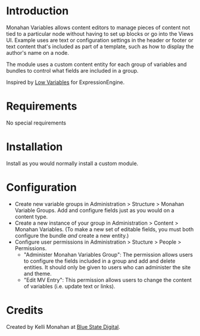# Introduction

Monahan Variables allows content editors to manage pieces of content
not tied to a particular node without having to set up blocks or go
into the Views UI. Example uses are text or configuration settings 
in the header or footer or text content that's included as part of a
template, such as how to display the author's name on a node.

The module uses a custom content entity for each group of variables and
bundles to control what fields are included in a group.

Inspired by [Low Variables](http://gotolow.com/addons/low-variables) for
ExpressionEngine.

# Requirements
No special requirements

# Installation
Install as you would normally install a custom module.

# Configuration
* Create new variable groups in Administration > Structure > Monahan Variable 
Groups. Add and configure fields just as you would on a content type.
* Create a new instance of your group in Administration > Content > Monahan 
Variables. (To make a new set of editable fields, you must both configure the 
bundle *and* create a new entity.)
* Configure user permissions in Administration > Stucture > People > 
Permissions.
    - "Administer Monahan Variables Group": The permission allows users to configure
    the fields included in a group and add and delete entities. It should only 
    be given to users who can administer the site and theme.
    - "Edit MV Entry": This permission allows users to change the content of 
    variables (i.e. update text or links).

# Credits
Created by Kelli Monahan at [Blue State Digital](http://www.bluestatedigital.com).